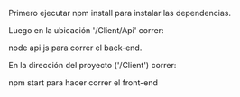 Primero ejecutar npm install para instalar las dependencias.

Luego en la ubicación '/Client/Api' correr:

node api.js
para correr el back-end.

En la dirección del proyecto ('/Client') correr:

npm start
para hacer correr el front-end
